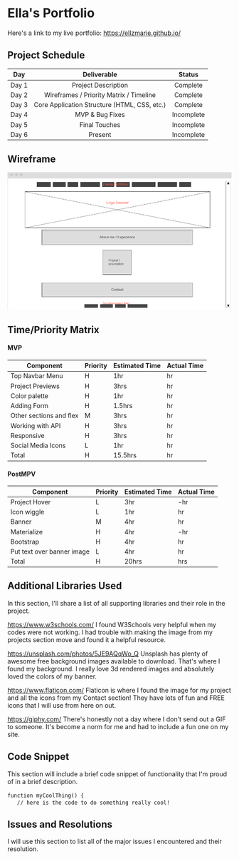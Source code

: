 # Ella's Portfolio 

Here's a link to my live portfolio: https://ellzmarie.github.io/

## Project Schedule 

| Day | Deliverable    | Status |
| :---:   | :---: | :---: | 
| Day 1 | Project Description    | Complete | 
| Day 2 | Wireframes / Priority Matrix / Timeline    | Complete |
| Day 3 | Core Application Structure (HTML, CSS, etc.)	    | Complete | 
| Day 4 | MVP & Bug Fixes	    | Incomplete |
| Day 5 | Final Touches	    | Incomplete | 
| Day 6 | Present    | Incomplete |


## Wireframe 
![image](img/portfolio-wireframe.png)

## Time/Priority Matrix 
#### MVP 

| Component | Priority  | Estimated Time  | Actual Time | 
| ------- | --- | --- | ------- |
| Top Navbar Menu	 | H | 1hr | hr | 
| Project Previews	 | H | 3hrs | hr | 
| Color palette	 | H | 1hr | hr | 
| Adding Form	 | H | 1.5hrs | hr | 
| Other sections and flex	 | M | 3hrs | hr | 
| Working with API	 | H | 3hrs | hr | 
| Responsive | H | 3hrs | hr | 
| Social Media Icons	 | L | 1hr | hr | 
| Total | H | 15.5hrs | hr | 

#### PostMPV 

| Component | Priority  | Estimated Time  | Actual Time | 
| ------- | --- | --- | ------- |
| Project Hover | L | 3hr | -hr | hr |
| Icon wiggle | L | 1hr | hr |
| Banner | M | 4hr | hr |
| Materialize | H | 4hr | -hr | hr |
| Bootstrap | H | 4hr | hr |
| Put text over banner image | L | 4hr | hr |
| Total | H | 20hrs| hrs |

## Additional Libraries Used 
In this section, I'll share a list of all supporting libraries and their role in the project.

https://www.w3schools.com/
I found W3Schools very helpful when my codes were not working. I had trouble with making the image from my projects section move and found it a helpful resource.  

https://unsplash.com/photos/5JE9AQqWo_Q 
Unsplash has plenty of awesome free background images available to download. That's where I found my background. I really love 3d rendered images and absolutely loved the colors of my banner. 

https://www.flaticon.com/
Flaticon is where I found the image for my project and all the icons from my Contact section! They have lots of fun and FREE icons that I will use from here on out.

https://giphy.com/
There's honestly not a day where I don't send out a GIF to someone. It's become a norm for me and had to include a fun one on my site.

## Code Snippet
This section will include a brief code snippet of functionality that I'm proud of in a brief description.

 ```
function myCoolThing() {
	// here is the code to do something really cool!
 ```   

## Issues and Resolutions
I will use this section to list all of the major issues I encountered and their resolution.
